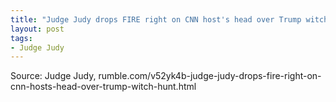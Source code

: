```yaml
---
title: "Judge Judy drops FIRE right on CNN host's head over Trump witch hunt"
layout: post
tags:
- Judge Judy
---
```


<script>!function(r,u,m,b,l,e){r._Rumble=b,r[b]||(r[b]=function(){(r[b]._=r[b]._||[]).push(arguments);if(r[b]._.length==1){l=u.createElement(m),e=u.getElementsByTagName(m)[0],l.async=1,l.src="https://rumble.com/embedJS/u17acb"+(arguments[1].video?'.'+arguments[1].video:'')+"/?url="+encodeURIComponent(location.href)+"&args="+encodeURIComponent(JSON.stringify([].slice.apply(arguments))),e.parentNode.insertBefore(l,e)}})}(window, document, "script", "Rumble");</script>

<div id="rumble_v50mbcq"></div>
<script>Rumble("play", {"video":"v50mbcq","div":"rumble_v50mbcq"});</script>

Source: Judge Judy, rumble.com/v52yk4b-judge-judy-drops-fire-right-on-cnn-hosts-head-over-trump-witch-hunt.html
